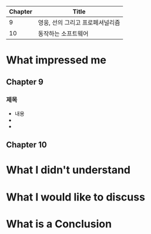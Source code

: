 | Chapter | Title |
| -- | -- |
| 9 | 영웅, 선의 그리고 프로페셔널리즘 |
| 10| 동작하는 소프트웨어 |


# What impressed me


## Chapter 9
### 제목
- 내용
- 
- 
## Chapter 10

# What I didn't understand
 
> 



# What I would like to discuss

> 



# What is a Conclusion

> 
